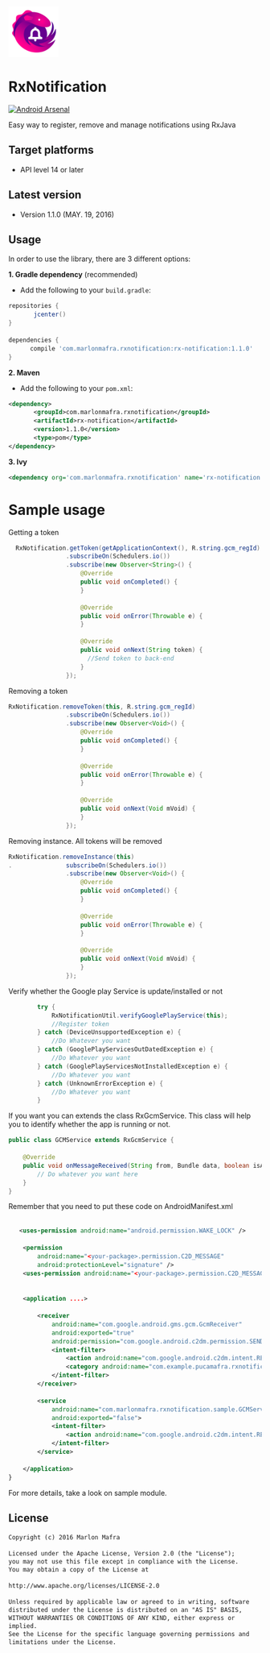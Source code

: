 <img width="100" src="./img/RxNotification_icon.png" />

RxNotification
===============

[![Android Arsenal](https://img.shields.io/badge/Android%20Arsenal-RxNotification-brightgreen.svg?style=flat)](http://android-arsenal.com/details/1/3546)

Easy way to register, remove and manage notifications using RxJava

Target platforms
---

- API level 14 or later

Latest version
---

- Version 1.1.0  (MAY. 19, 2016)

Usage
---

In order to use the library, there are 3 different options:

**1. Gradle dependency** (recommended)

 - 	Add the following to your `build.gradle`:
 ```gradle
repositories {
	    jcenter()
}

dependencies {
	   compile 'com.marlonmafra.rxnotification:rx-notification:1.1.0'
}
```

**2. Maven**
- Add the following to your `pom.xml`:

 ```xml
<dependency>
        <groupId>com.marlonmafra.rxnotification</groupId>
        <artifactId>rx-notification</artifactId>
        <version>1.1.0</version>
        <type>pom</type>
</dependency>
```

**3. Ivy**

 ```xml
<dependency org='com.marlonmafra.rxnotification' name='rx-notification' rev='1.1.0'/>
```

# Sample usage

Getting a token

```java
  RxNotification.getToken(getApplicationContext(), R.string.gcm_regId)
                .subscribeOn(Schedulers.io())
                .subscribe(new Observer<String>() {
                    @Override
                    public void onCompleted() {
                    }

                    @Override
                    public void onError(Throwable e) {
                    }

                    @Override
                    public void onNext(String token) {
                      //Send token to back-end
                    }
                });
```

Removing a token

```java
RxNotification.removeToken(this, R.string.gcm_regId)
                .subscribeOn(Schedulers.io())
                .subscribe(new Observer<Void>() {
                    @Override
                    public void onCompleted() {
                    }

                    @Override
                    public void onError(Throwable e) {
                    }

                    @Override
                    public void onNext(Void mVoid) {
                    }
                });
```

Removing instance. All tokens will be removed

```java
RxNotification.removeInstance(this)
.               subscribeOn(Schedulers.io())
                .subscribe(new Observer<Void>() {
                    @Override
                    public void onCompleted() {
                    }

                    @Override
                    public void onError(Throwable e) {
                    }

                    @Override
                    public void onNext(Void mVoid) {
                    }
                });
```

Verify whether the Google play Service is update/installed or not

```java
        try {
            RxNotificationUtil.verifyGooglePlayService(this);
            //Register token
        } catch (DeviceUnsupportedException e) {
            //Do Whatever you want
        } catch (GooglePlayServicesOutDatedException e) {
            //Do Whatever you want
        } catch (GooglePlayServicesNotInstalledException e) {
            //Do Whatever you want
        } catch (UnknownErrorException e) {
            //Do Whatever you want
        }
```

If you want you can extends the class RxGcmService. This class will help you to identify whether the app is running or not.

```java
public class GCMService extends RxGcmService {

    @Override
    public void onMessageReceived(String from, Bundle data, boolean isAppRunning) {
        // Do whatever you want here
    }
}
```

Remember that you need to put these code on AndroidManifest.xml

```xml

   <uses-permission android:name="android.permission.WAKE_LOCK" />

    <permission
        android:name="<your-package>.permission.C2D_MESSAGE"
        android:protectionLevel="signature" />
    <uses-permission android:name="<your-package>.permission.C2D_MESSAGE" />
    
    
    <application ....>

        <receiver
            android:name="com.google.android.gms.gcm.GcmReceiver"
            android:exported="true"
            android:permission="com.google.android.c2dm.permission.SEND">
            <intent-filter>
                <action android:name="com.google.android.c2dm.intent.RECEIVE" />
                <category android:name="com.example.pucamafra.rxnotification" />
            </intent-filter>
        </receiver>

        <service
            android:name="com.marlonmafra.rxnotification.sample.GCMService"
            android:exported="false">
            <intent-filter>
                <action android:name="com.google.android.c2dm.intent.RECEIVE" />
            </intent-filter>
        </service>

    </application>
}
```

For more details, take a look on sample module.


License
---

	Copyright (c) 2016 Marlon Mafra

    Licensed under the Apache License, Version 2.0 (the "License");
    you may not use this file except in compliance with the License.
    You may obtain a copy of the License at

    http://www.apache.org/licenses/LICENSE-2.0

    Unless required by applicable law or agreed to in writing, software
    distributed under the License is distributed on an "AS IS" BASIS,
    WITHOUT WARRANTIES OR CONDITIONS OF ANY KIND, either express or implied.
    See the License for the specific language governing permissions and
    limitations under the License.

